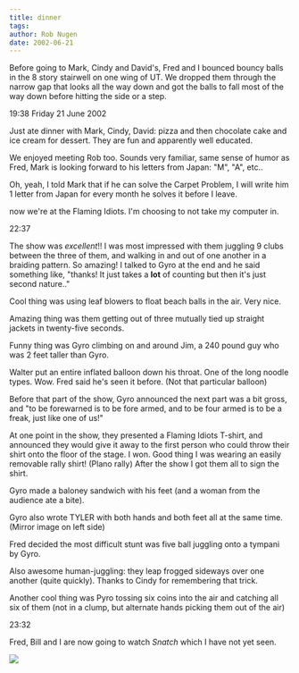 ```yaml
---
title: dinner
tags: 
author: Rob Nugen
date: 2002-06-21
---
```


<p>Before going to Mark, Cindy and David's, Fred and I bounced bouncy
balls in the 8 story stairwell on one wing of UT.  We dropped them
through the narrow gap that looks all the way down and got the balls
to fall most of the way down before hitting the side or a step.</p>

<p class=date>19:38 Friday 21 June 2002</p>

<p>Just ate dinner with Mark, Cindy, David: pizza and then chocolate
cake and ice cream for dessert.  They are fun and apparently well
educated.</p>

<p class=message>We enjoyed meeting Rob too.  Sounds very familiar,
same sense of humor as Fred, Mark is looking forward to his letters
from Japan: "M", "A", etc..</p>

<p>Oh, yeah, I told Mark that if he can solve the Carpet Problem, I
will write him 1 letter from Japan for every month he solves it before
I leave.</p>

<p>now we're at the Flaming Idiots.  I'm choosing to not take my
computer in.</p>

<p class=date>22:37</p>

<p>The show was <em>excellent</em>!!  I was most impressed with them
juggling 9 clubs between the three of them, and walking in and out of
one another in a braiding pattern.  So amazing!  I talked to Gyro at
the end and he said something like, "thanks!  It just takes a
<b>lot</b> of counting but then it's just second nature.."</p>

<p>Cool thing was using leaf blowers to float beach balls in the air.
Very nice.</p>

<p>Amazing thing was them getting out of three mutually tied up
straight jackets in twenty-five seconds.</p>

<p>Funny thing was Gyro climbing on and around Jim, a 240 pound guy
who was 2 feet taller than Gyro.</p>

<p>Walter put an entire inflated balloon down his throat.  One of the
long noodle types.  Wow.  Fred said he's seen it before. (Not that
particular balloon)</p>

<p>Before that part of the show, Gyro announced the next part was a
bit gross, and "to be forewarned is to be fore armed, and to be four
armed is to be a freak, just like one of us!"</p>

<p>At one point in the show, they presented a Flaming Idiots T-shirt,
and announced they would give it away to the first person who could
throw their shirt onto the floor of the stage.  I won.  Good thing I
was wearing an easily removable rally shirt! (Plano rally) After the
show I got them all to sign the shirt.</p>

<p>Gyro made a baloney sandwich with his feet (and a woman from the
audience ate a bite).</p>

<p>Gyro also wrote TYLER with both hands and both feet all at the same
time.  (Mirror image on left side)</p>

<p>Fred decided the most difficult stunt was five ball juggling onto a
tympani by Gyro.</p>

<p>Also awesome human-juggling: they leap frogged sideways over one
another (quite quickly).  Thanks to Cindy for remembering that
trick.</p>

<p>Another cool thing was Pyro tossing six coins into the air and
catching all six of them (not in a clump, but alternate hands picking
them out of the air)</p>

<p class=date>23:32</p>

<p>Fred, Bill and I are now going to watch <em>Snatch</em> which I
have not yet seen.</p>

<p><img src="/images/rob/wL-ROB.gif"/></p>
